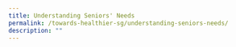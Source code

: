 ```yaml
---
title: Understanding Seniors' Needs
permalink: /towards-healthier-sg/understanding-seniors-needs/
description: ""
---
```

